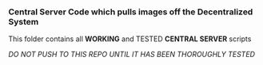### Central Server Code which pulls images off the Decentralized System

This folder contains all **WORKING** and TESTED **CENTRAL SERVER** scripts


_DO NOT PUSH TO THIS REPO UNTIL IT HAS BEEN THOROUGHLY TESTED_
